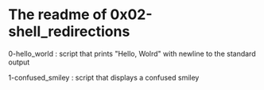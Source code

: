 The readme of 0x02-shell_redirections
================================================================
0-hello_world : script that prints "Hello, Wolrd" with newline to the standard output

1-confused_smiley : script that displays a confused smiley
